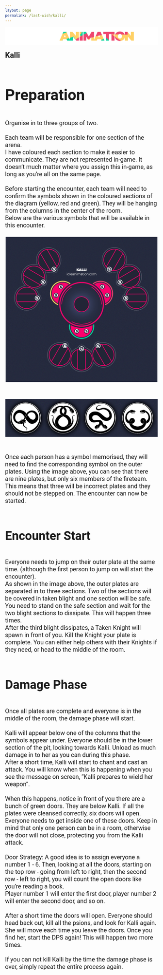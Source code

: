 ```yaml
---
layout: page
permalink: /last-wish/kalli/
---
```

<center><a href="https://idleanimation.com/"><img src="/img/banner_main.png" alt="Idle Animation"></a></center>

<html>
    <head>
        <title>LAST WISH - RAID</title>

<style>
            .my_head
            {
                font-family:    roboto, sans-serif;
                font-size:      25px;
                font-weight:    bold;
            }
   </style>
   <style>
            .my_body
            {
                font-family:    roboto, sans-serif;
                font-size:      20px;
                font-weight:    light;
                
            }
   </style>
<body><br>
<div class="my_head">Kalli</div><br>
<div class="my_head"><h1>Preparation</h1></div><br>
<div class="my_body">Organise in to three groups of two.<br>
<br>
Each team will be responsible for one section of the arena. <br>
I have coloured each section to make it easier to communicate. They are not represented in-game. It doesn’t much matter where you assign this in-game, as long as you’re all on the same page.<br>
<br>
Before starting the encounter, each team will need to confirm the symbols shown in the coloured sections of the diagram (yellow, red and green). They will be hanging from the columns in the center of the room.<br>
Below are the various symbols that will be available in this encounter.<br>
<br>
<center><img src="/pages/last wish guide/pages/kalli/kali_main.jpg"></center><br>
<br>
<center><img src="/pages/last wish guide/pages/kalli/snake_symbols.png"></center><br>
<br>
Once each person has a symbol memorised, they will need to find the corresponding symbol on the outer plates. Using the image above, you can see that there are nine plates, but only six members of the fireteam. This means that three will be incorrect plates and they should not be stepped on. The encounter can now be started.<br>
<br>
<h1>Encounter Start</h1>
<br>
Everyone needs to jump on their outer plate at the same time. (although the first person to jump on will start the encounter).<br>
As shown in the image above, the outer plates are separated in to three sections. Two of the sections will be covered in taken blight and one section will be safe. You need to stand on the safe section and wait for the two blight sections to dissipate. This will happen three times.<br>
After the third blight dissipates, a Taken Knight will spawn in front of you. Kill the Knight your plate is complete. You can either help others with their Knights if they need, or head to the middle of the room.<br>
<br>
<h1>Damage Phase</h1>
<br>
Once all plates are complete and everyone is in the middle of the room, the damage phase will start.<br>
<br>
Kalli will appear below one of the columns that the symbols appear under. Everyone should be in the lower section of the pit, looking towards Kalli. Unload as much damage in to her as you can during this phase.<br>
After a short time, Kalli will start to chant and cast an attack. You will know when this is happening when you see the message on screen, “Kalli prepares to wield her weapon”.<br>
<br>
When this happens, notice in front of you there are a bunch of green doors. They are below Kalli. If all the plates were cleansed correctly, six doors will open. Everyone needs to get inside one of these doors. Keep in mind that only one person can be in a room, otherwise the door will not close, protecting you from the Kalli attack.<br>
<br>
Door Strategy: A good idea is to assign everyone a number 1 - 6. Then, looking at all the doors, starting on the top row - going from left to right, then the second row - left to right, you will count the open doors like you’re reading a book.<br>
Player number 1 will enter the first door, player number 2 will enter the second door, and so on.<br>
<br>
After a short time the doors will open. Everyone should head back out, kill all the psions, and look for Kalli again. She will move each time you leave the doors. Once you find her, start the DPS again! This will happen two more times.<br>
<br>
If you can not kill Kalli by the time the damage phase is over, simply repeat the entire process again.